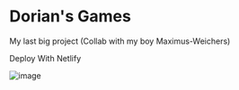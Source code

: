 # Dorian's Games

My last big project (Collab with my boy Maximus-Weichers)

Deploy With Netlify

![image](https://github.com/Tacogamerman/Taco-Games/assets/119009502/d10b05e9-3c0f-4edd-9844-f63afa23b440)
